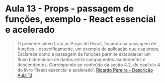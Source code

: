 # Aula 13 - Props - passagem de funções, exemplo - React essencial e acelerado


> O presente vídeo trata as Props de React, focando na passagem de funções - especificamente, um exemplo de aplicação que usa props. Esclarece como a passagem de funções permite estabelecer um fluxo bidirecional de dados entre componentes ascendentes e descendentes. Corresponde ao conteúdo da seção 4.2, do capítulo 4 do livro 'React essencial e acelerado'.
[Ricardo Pereira - Descrição Aula 13](https://www.youtube.com/watch?v=FgGBzl9kZXw&t=694s&ab_channel=ModelagemOrientadaaObjetoscomUML)

